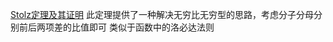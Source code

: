 [Stolz定理及其证明](https://blog.csdn.net/jingye333/article/details/108857909)
此定理提供了一种解决无穷比无穷型的思路，考虑分子分母分别前后两项差的比值即可
类似于函数中的洛必达法则
